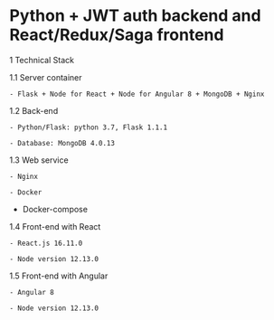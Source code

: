 Python + JWT auth backend and React/Redux/Saga frontend
=======================================================

1 Technical Stack

1.1 Server container

	- Flask + Node for React + Node for Angular 8 + MongoDB + Nginx

1.2 Back-end

	- Python/Flask: python 3.7, Flask 1.1.1

	- Database: MongoDB 4.0.13

1.3 Web service

	- Nginx

	- Docker

  - Docker-compose

1.4 Front-end with React

	- React.js 16.11.0
	
	- Node version 12.13.0

1.5 Front-end with Angular

	- Angular 8
	
	- Node version 12.13.0
